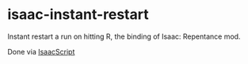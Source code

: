 # isaac-instant-restart
Instant restart a run on hitting R, the binding of Isaac: Repentance mod.

Done via [IsaacScript](https://isaacscript.github.io/)
